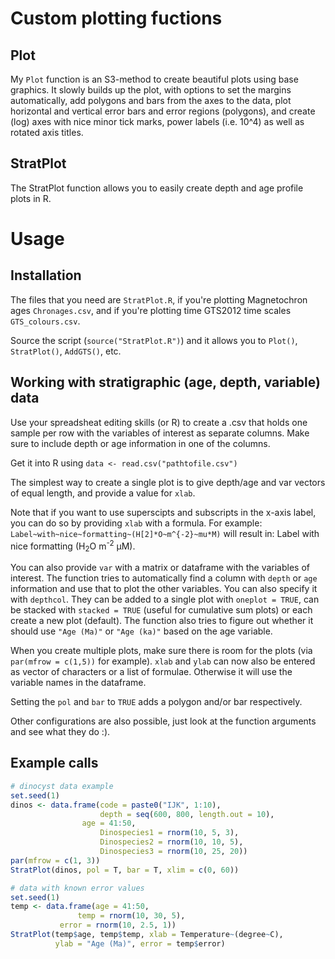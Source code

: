 # Custom plotting fuctions

## Plot
My `Plot` function is an S3-method to create beautiful plots using base
graphics. It slowly builds up the plot, with options to set the margins
automatically, add polygons and bars from the axes to the data, plot horizontal
and vertical error bars and error regions (polygons), and create (log) axes with
nice minor tick marks, power labels (i.e. 10^4) as well as rotated axis titles.

## StratPlot
The StratPlot function allows you to easily create depth and age profile plots
in R.

# Usage

## Installation
The files that you need are `StratPlot.R`, if you're plotting Magnetochron ages 
`Chronages.csv`, and if you're plotting time GTS2012 time scales `GTS_colours.csv`.

Source the script (`source("StratPlot.R")`) and it allows you to `Plot()`,
`StratPlot()`, `AddGTS()`, etc.

## Working with stratigraphic (age, depth, variable) data
Use your spreadsheat editing skills (or R) to create a .csv that holds one
sample per row with the variables of interest as separate columns. Make sure to
include depth or age information in one of the columns. 

Get it into R using `data <- read.csv("pathtofile.csv")`

The simplest way to create a single plot is to give depth/age and var vectors of
equal length, and provide a value for `xlab`. 

Note that if you want to use superscipts and subscripts in the x-axis label, you
can do so by providing `xlab` with a formula. For example:
`Label~with~nice~formatting~(H[2]*O~m^{-2}~mu*M)` will result in: Label with
nice formatting (H<sub>2</sub>O m<sup>-2</sup> μM).

You can also provide `var` with a matrix or dataframe with the variables of
interest. The function tries to automatically find a column with `depth` or
`age` information and use that to plot the other variables. You can also specify
it with `depthcol`. They can be added to a single plot with `oneplot = TRUE`,
can be stacked with `stacked = TRUE` (useful for cumulative sum plots) or each
create a new plot (default). The function also tries to figure out whether it
should use `"Age (Ma)"` or `"Age (ka)"` based on the age variable.

When you create multiple plots, make sure there is room for the plots (via
`par(mfrow = c(1,5))` for example). `xlab` and `ylab` can now also be entered as
vector of characters or a list of formulae. Otherwise it will use the variable
names in the dataframe.

Setting the `pol` and `bar` to `TRUE` adds a polygon and/or bar respectively.

Other configurations are also possible, just look at the function arguments and
see what they do :).

## Example calls

```R
# dinocyst data example
set.seed(1)
dinos <- data.frame(code = paste0("IJK", 1:10),
                    depth = seq(600, 800, length.out = 10),
	            age = 41:50,
                    Dinospecies1 = rnorm(10, 5, 3),
                    Dinospecies2 = rnorm(10, 10, 5),
                    Dinospecies3 = rnorm(10, 25, 20))
par(mfrow = c(1, 3))
StratPlot(dinos, pol = T, bar = T, xlim = c(0, 60))

# data with known error values
set.seed(1)
temp <- data.frame(age = 41:50, 
	           temp = rnorm(10, 30, 5),
		   error = rnorm(10, 2.5, 1))
StratPlot(temp$age, temp$temp, xlab = Temperature~(degree~C), 
          ylab = "Age (Ma)", error = temp$error)
```
